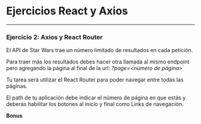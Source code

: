 # Ejercicios React y Axios

---

### Ejercicio 2: Axios y React Router

El API de Star Wars trae un número limitado de resultados en cada petición.

Para traer más los resultados debes hacer otra llamada al mismo endpoint pero agregando
la página al final de la url: *?page=<número de página>*

Tu tarea será utilizar el React Router para poder navegar entre todas las páginas.

El path de tu aplicación debe indicar el número de página en que estás y deberás habilitar los botones
al inicio y final como Links de navegación.

**Bonus**
